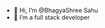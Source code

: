 - 👋 Hi, I’m @BhagyaShree Sahu
- 🌱 I’m a full stack developer
<!-- - 💞️ I’m looking to collaborate on ... -->

<!---
BhagyaShree43/BhagyaShree43 is a ✨ special ✨ repository because its `README.md` (this file) appears on your GitHub profile.
You can click the Preview link to take a look at your changes.
--->
